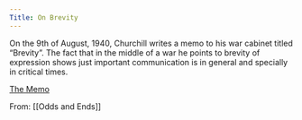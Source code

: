 ```yaml
---
Title: On Brevity
---
```


On the 9th of August, 1940, Churchill writes a memo to his war cabinet titled “Brevity”. The fact that in the middle of a war he points to brevity of expression shows just important communication is in general and specially in critical times.


[The Memo](https://policymemos.hks.harvard.edu/files/policymemos/files/churchill_memo_on_brevity.pdf?m=1602679032) 

From: [[Odds and Ends]]
